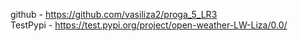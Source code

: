 github - https://github.com/vasiliza2/proga_5_LR3   
TestPypi - https://test.pypi.org/project/open-weather-LW-Liza/0.0/
